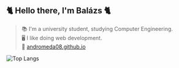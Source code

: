 ## 🐈 Hello there, I'm Balázs 🐈
> 📚 I'm a university student, studying Computer Engineering.  
> 🖥️ I like doing web development.  
> 🔗 [andromeda08.github.io](https://andromeda08.github.io/)

![Top Langs](https://github-readme-stats.vercel.app/api/top-langs/?username=Andromeda08&layout=compact&hide=assembly)
